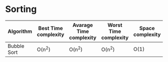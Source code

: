 # Sorting

| Algorithm | Best Time complexity  | Avarage Time complexity  | Worst Time complexity| Space complexity | Comparisions | Swaps | Stable | Local | In-place |
| --- | --- | --- | --- | --- | --- | --- | --- | --- | --- |
| Bubble Sort | O(n<sup>2</sup>) | O(n<sup>2</sup>) | O(n<sup>2</sup>) | O(1) | O(n<sup>2</sup | O(n<sup>2</sup>) | Yes | Yes | Yes |
